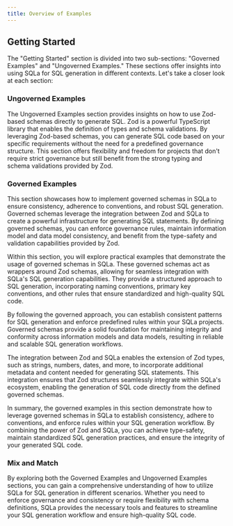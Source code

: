 ```yaml
---
title: Overview of Examples
---
```


## Getting Started

The "Getting Started" section is divided into two sub-sections: "Governed
Examples" and "Ungoverned Examples." These sections offer insights into using
SQLa for SQL generation in different contexts. Let's take a closer look at each
section:

### Ungoverned Examples

The Ungoverned Examples section provides insights on how to use Zod-based
schemas directly to generate SQL. Zod is a powerful TypeScript library that
enables the definition of types and schema validations. By leveraging Zod-based
schemas, you can generate SQL code based on your specific requirements without
the need for a predefined governance structure. This section offers flexibility
and freedom for projects that don't require strict governance but still benefit
from the strong typing and schema validations provided by Zod.

### Governed Examples

This section showcases how to implement governed schemas in SQLa to ensure
consistency, adherence to conventions, and robust SQL generation. Governed
schemas leverage the integration between Zod and SQLa to create a powerful
infrastructure for generating SQL statements. By defining governed schemas, you
can enforce governance rules, maintain information model and data model
consistency, and benefit from the type-safety and validation capabilities
provided by Zod.

Within this section, you will explore practical examples that demonstrate the
usage of governed schemas in SQLa. These governed schemas act as wrappers around
Zod schemas, allowing for seamless integration with SQLa's SQL generation
capabilities. They provide a structured approach to SQL generation,
incorporating naming conventions, primary key conventions, and other rules that
ensure standardized and high-quality SQL code.

By following the governed approach, you can establish consistent patterns for
SQL generation and enforce predefined rules within your SQLa projects. Governed
schemas provide a solid foundation for maintaining integrity and conformity
across information models and data models, resulting in reliable and scalable
SQL generation workflows.

The integration between Zod and SQLa enables the extension of Zod types, such as
strings, numbers, dates, and more, to incorporate additional metadata and
content needed for generating SQL statements. This integration ensures that Zod
structures seamlessly integrate within SQLa's ecosystem, enabling the generation
of SQL code directly from the defined governed schemas.

In summary, the governed examples in this section demonstrate how to leverage
governed schemas in SQLa to establish consistency, adhere to conventions, and
enforce rules within your SQL generation workflow. By combining the power of Zod
and SQLa, you can achieve type-safety, maintain standardized SQL generation
practices, and ensure the integrity of your generated SQL code.

### Mix and Match

By exploring both the Governed Examples and Ungoverned Examples sections, you
can gain a comprehensive understanding of how to utilize SQLa for SQL generation
in different scenarios. Whether you need to enforce governance and consistency
or require flexibility with schema definitions, SQLa provides the necessary
tools and features to streamline your SQL generation workflow and ensure
high-quality SQL code.
